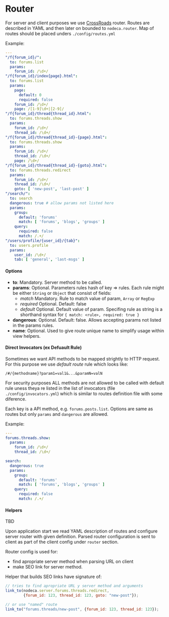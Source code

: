 # Router

For server and client purposes we use [CrossRoads][router] router.
Routes are described in YAML and then later on bounded to `nodeca.router`.
Map of routes should be placed unders `./config/routes.yml`

Example:

``` yaml
---
"/f{forum_id}/":
  to: forums.list
  params:
    forum_id: /\d+/
"/f{forum_id}/index{page}.html":
  to: forums.list
  params:
    page:
      default: 0
      required: false
    forum_id: /\d+/
    page: /[1-9]\d+|[2-9]/
"/f{forum_id}/thread{thread_id}.html":
  to: forums.threads.show
  params:
    forum_id: /\d+/
    thread_id: /\d+/
"/f{forum_id}/thread{thread_id}-{page}.html":
  to: forums.threads.show
  params:
    forum_id: /\d+/
    thread_id: /\d+/
    page: /\d+/
"/f{forum_id}/thread{thread_id}-{goto}.html":
  to: forums.threads.redirect
  params:
    forum_id: /\d+/
    thread_id: /\d+/
    goto: [ 'new-post', 'last-post' ]
"/search/":
  to: search
  dangerous: true # allow params not listed here
  params:
    group:
      default: 'forums'
      match: [ 'forums', 'blogs', 'groups' ]
    query:
      required: false
      match: /.+/
"/users/profile/{user_id}/{tab}":
  to: users.profile
  params:
    user_id: /\d+/
    tab: [ 'general', 'last-msgs' ]
```


#### Options

-   **to**: Mandatory. Server method to be called.
-   **params**: Optional. Parameters rules hash of key => rules.
    Each rule might be either `String` or `Object` that consist of fields:
    -   *match* Mandatory. Rule to match value of param, `Array` or `RegExp`
    -   *required* Optional. Default: false
    -   *default* Optional. Default value of param.
    Specifing rule as string is a shorthand syntax for
    `{ match: <rule>, required: true }`
-   **dangerous**: Optional. Default: false. Allows accepting params not listed
    in the params rules.
-   **name**: Optional. Used to give route unique name to simplify usage within
    view helpers.


#### Direct Invocators (ex Defuault Rule)

Sometimes we want API methods to be mapped strightly to HTTP request. For this
purpose we use *default route* rule which looks like:

`/#/{methodname}?param1=val1&...&paramN=valN`

For security purposes ALL methods are not allowed to be called with default rule
uness theya re listed in the list of invocators (file `./config/invocators.yml`)
which is similar to routes definition file with some diference.

Each key is a API method, e.g. `forums.posts.list`. Options are same as routes
but only `params` and `dangerous` are allowed.

Example:

``` yaml
---
forums.threads.show:
  params:
    forum_id: /\d+/
    thread_id: /\d+/

search:
  dangerous: true
  params:
    group:
      default: 'forums'
      match: [ 'forums', 'blogs', 'groups' ]
    query:
      required: false
      match: /.+/
```

#### Helpers

TBD

Upon application start we read YAML description of routes and configure server
router with given definition. Parsed router configuration is sent to client as
part of the client config under `router` section.

Router config is used for:

- find apropriate server method when parsing URL on client
- make SEO link for server method.

Helper that builds SEO links have signature of:

``` javascript
// tries to find apropriate URL y server method and arguments
link_to(nodeca.server.forums.threads.redirect,
        {forum_id: 123, thread_id: 123, goto: "new-post"});

// or use "named" route
link_to("forums.threads/new-post", {forum_id: 123, thread_id: 123});
```

[router]: https://github.com/millermedeiros/crossroads.js
